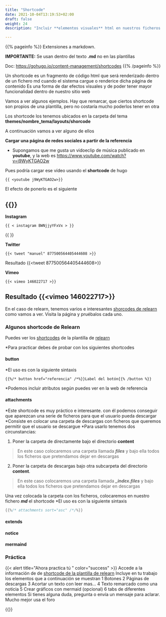 ```yaml
---
title: "Shortcode"
date: 2021-10-04T13:19:53+02:00
draft: false
weight: 24
description: "Incluir **elementos visuales** html en nuestros ficheros **md**"

---
```



{{% pageinfo %}}
Extensiones a markdown. 

**IMPORTANTE:** Se usan dentro del texto **.md** no en las plantillas

Doc: https://gohugo.io/content-management/shortcodes
{{% /pageinfo %}}

Un shortcode es un fragmento  de código html que será renderizado dentro de un fichero md  cuando el sistema cargue o renderice dicha página de contenido
Es una forma de dar efectos visuales y de poder tener mayor funcionalidad dentro de nuestro sitio web

Vamos a ver algunos ejemplos. Hay que remarcar, que ciertos shortcode son propios de una plantilla, pero no costaría mucho poderlos tener en otra

Los shortcode los tenemos ubicados en la carpeta del tema **themes/nombre_tema/layouts/shorcode**

A continuación vamos a ver alguno de ellos

**Cargar una página de redes sociales a partir de la referencia**

* Supongamos que me gusta un vidoeclip de música publicado en **youtube**, y la web es https://www.youtube.com/watch?v=j9WyKTGAO2w

 Pues podría cargar ese vídeo usando el **shortcode** de hugo


```go-html-template
{{ <youtube j9WyKTGAO2w>}}
```
El efecto de ponerlo es el siguiente

{{<youtube j9WyKTGAO2w>}}
---
**Instagram**

```go-html-template
{{ < instagram BWNjjyYFxVx > }}
```
{{ <instagram BWNjjyYFxVx> }}

**Twitter**
```go-html-template
{{< tweet "manuel" 877500564405444608 >}}
```

Resultado
{{<tweet 877500564405444608>}}


**Vimeo**
```go-html-template
{{< vimeo 146022717 >}}
```
Resultado
{{<vimeo 146022717>}}
---
En el caso de relearn, tenemos varios e interesantes [shorcodes de relearn](https://mcshelby.github.io/hugo-theme-relearn/shortcodes/)  como vamos a ver. Visita la página y pruébalos cada uno.
### Algunos shortcode de Relearn

Puedes ver los [shortcodes](https://mcshelby.github.io/hugo-theme-relearn/shortcodes/) de la plantilla de [relearn](https://mcshelby.github.io/hugo-theme-relearn/)

*Para practicar debes de probar con los siguientes shortcodes
#### button
*El uso es con la siguiente sintaxis
```shell
{{%/* button href="referencia" /*%}}Label del botón{{% /button %}}
```
*Podemos incluir  atributos según puedes ver en la web de referencia 

#### attachments
*Este shortcode es muy práctico e interesante. con él podemos conseguir que aparezcan una serie de ficheros para que el usuario pueda descargar
*Consiste en colocar una carpeta de descargas con ficheros que queremos permitir que el usuario se descargue
*Para usarlo tenemos dos circunstancias:
1. Poner la carpeta de directamente bajo el directorio **content**
> En este caso colocaremos una carpeta llamada *****files***** y bajo ella todos los ficheros que pretendamos dejar en descargas
2. Poner la carpeta de descargas bajo otra subcarpeta del directorio **content**.
> En este caso colocaremos una carpeta llamada *****_index.files***** y bajo ella todos los ficheros que pretendamos dejar en descargas

Una vez colocada la carpeta con los ficheros, colocaremos en nuestro fichero *****md***** el shortcode
*El uso es con la siguiente sintaxis

`````go
{{%/* attachments sort="asc" /*/%}}
`````


#### extends


#### notice

#### mermaind







### Práctica
{{< alert title="Ahora practica tú " color="success" >}}
Accede a la información de de [shortcode de la plantilla de relearn](https://mcshelby.github.io/hugo-theme-relearn/shortcodes/)
Incluye en tu trabajo los elementos que a continuación se muestran 
1 Botones
2 Páginas de descargas
3 Acortar un texto con leer mas...
4 Texto remarcado como una noticia
5 Crear gráficos con mermaid (opcional)
6 tabs de diferentes elementos
Si tienes alguna duda, pregunta o envía un mensaje para aclarar. Mucho mejor usa el foro

{{</alert>}}